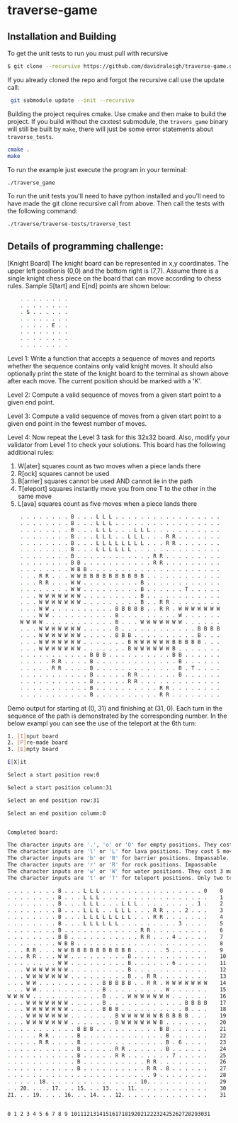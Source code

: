 # traverse-game

## Installation and Building
To get the unit tests to run you must pull with recursive
```bash
$ git clone --recursive https://github.com/davidraleigh/traverse-game.git
```
If you already cloned the repo and forgot the recursive call use the update call:
```bash
 git submodule update --init --recursive
```

Building the project requires cmake. Use cmake and then make to build the project. If you build without the cxxtest submodule, the `travers_game` binary will still be built by `make`, there will just be some error statements about `traverse_tests`.

```bash
cmake .
make
```

To run the example just execute the program in your terminal:
```bash
./traverse_game
```

To run the unit tests you'll need to have python installed and you'll need to have made the git clone recursive call from above. Then call the tests with the following command:
```bash
./traverse/traverse-tests/traverse_test
```

## Details of programming challenge:

[Knight Board]
The knight board can be represented in x,y coordinates.  The upper left positionis (0,0) and the bottom right is (7,7).  Assume there is a single knight chess piece on the board that can move according to chess rules.  Sample S[tart] and E[nd] points are shown below:

```bash
    . . . . . . . .
    . . . . . . . .
    . S . . . . . .
    . . . . . . . .
    . . . . . E . .
    . . . . . . . .
    . . . . . . . .
    . . . . . . . .
```

Level 1: Write a function that accepts a sequence of moves and reports whether the sequence contains only valid knight moves.  It should also optionally print the state of the knight board to the terminal as shown above after each move.  The current position should be marked with a 'K'.

Level 2: Compute a valid sequence of moves from a given start point to a given end point.

Level 3: Compute a valid sequence of moves from a given start point to a given end point in the fewest number of moves.

Level 4: Now repeat the Level 3 task for this 32x32 board.  Also, modify your validator from Level 1 to check your solutions.  This board has the following additional rules:
1) W[ater] squares count as two moves when a piece lands there
2) R[ock] squares cannot be used
3) B[arrier] squares cannot be used AND cannot lie in the path
4) T[eleport] squares instantly move you from one T to the other in the same move
5) L[ava] squares count as five moves when a piece lands there

```bash
    . . . . . . . . B . . . L L L . . . . . . . . . . . . . . . . .
    . . . . . . . . B . . . L L L . . . . . . . . . . . . . . . . .
    . . . . . . . . B . . . L L L . . . L L L . . . . . . . . . . .
    . . . . . . . . B . . . L L L . . L L L . . . R R . . . . . . .
    . . . . . . . . B . . . L L L L L L L L . . . R R . . . . . . .
    . . . . . . . . B . . . L L L L L L . . . . . . . . . . . . . .
    . . . . . . . . B . . . . . . . . . . . . R R . . . . . . . . .
    . . . . . . . . B B . . . . . . . . . . . R R . . . . . . . . .
    . . . . . . . . W B B . . . . . . . . . . . . . . . . . . . . .
    . . . R R . . . W W B B B B B B B B B B . . . . . . . . . . . .
    . . . R R . . . W W . . . . . . . . . B . . . . . . . . . . . .
    . . . . . . . . W W . . . . . . . . . B . . . . . . T . . . . .
    . . . W W W W W W W . . . . . . . . . B . . . . . . . . . . . .
    . . . W W W W W W W . . . . . . . . . B . . R R . . . . . . . .
    . . . W W . . . . . . . . . . B B B B B . . R R . W W W W W W W
    . . . W W . . . . . . . . . . B . . . . . . . . . W . . . . . .
    W W W W . . . . . . . . . . . B . . . W W W W W W W . . . . . .
    . . . W W W W W W W . . . . . B . . . . . . . . . . . . B B B B
    . . . W W W W W W W . . . . . B B B . . . . . . . . . . B . . .
    . . . W W W W W W W . . . . . . . B W W W W W W B B B B B . . .
    . . . W W W W W W W . . . . . . . B W W W W W W B . . . . . . .
    . . . . . . . . . . . B B B . . . . . . . . . . B B . . . . . .
    . . . . . R R . . . . B . . . . . . . . . . . . . B . . . . . .
    . . . . . R R . . . . B . . . . . . . . . . . . . B . T . . . .
    . . . . . . . . . . . B . . . . . R R . . . . . . B . . . . . .
    . . . . . . . . . . . B . . . . . R R . . . . . . . . . . . . .
    . . . . . . . . . . . B . . . . . . . . . . R R . . . . . . . .
    . . . . . . . . . . . B . . . . . . . . . . R R . . . . . . . .
```




Demo output for starting at (0, 31) and finishing at (31, 0). Each turn in the sequence of the path is demonstrated by the corresponding number. In the below exampl you can see the use of the teleport at the 6th turn:

```bash
1. [I]nput board
2. [P]re-made board
3. [E]mpty board

E[X]it

Select a start position row:0

Select a start position column:31

Select an end position row:31

Select an end position column:0


Completed board:

The character inputs are '.', 'o' or 'O' for empty positions. They cost 1 movement per position.
The character inputs are 'l' or 'L' for lava positions. They cost 5 movements per position.
The character inputs are 'b' or 'B' for barrier positions. Impassable.
The character inputs are 'r' or 'R' for rock positions. Impassable
The character inputs are 'w' or 'W' for water positions. They cost 3 movements per position.
The character inputs are 't' or 'T' for teleport positions. Only two teleport positions per map.

. . . . . . . . B . . . L L L . . . . . . . . . . . . . . . . 0    0
. . . . . . . . B . . . L L L . . . . . . . . . . . . . . . . .    1
. . . . . . . . B . . . L L L . . . L L L . . . . . . . . . 1 .    2
. . . . . . . . B . . . L L L . . L L L . . . R R . . . 2 . . .    3
. . . . . . . . B . . . L L L L L L L L . . . R R . . . . . . .    4
. . . . . . . . B . . . L L L L L L . . . . . . . . . 3 . . . .    5
. . . . . . . . B . . . . . . . . . . . . R R . . . . . . . . .    6
. . . . . . . . B B . . . . . . . . . . . R R . . . 4 . . . . .    7
. . . . . . . . W B B . . . . . . . . . . . . . . . . . . . . .    8
. . . R R . . . W W B B B B B B B B B B . . . . . 5 . . . . . .    9
. . . R R . . . W W . . . . . . . . . B . . . . . . . . . . . .    10
. . . . . . . . W W . . . . . . . . . B . . . . . . 6 . . . . .    11
. . . W W W W W W W . . . . . . . . . B . . . . . . . . . . . .    12
. . . W W W W W W W . . . . . . . . . B . . R R . . . . . . . .    13
. . . W W . . . . . . . . . . B B B B B . . R R . W W W W W W W    14
. . . W W . . . . . . . . . . B . . . . . . . . . W . . . . . .    15
W W W W . . . . . . . . . . . B . . . W W W W W W W . . . . . .    16
. . . W W W W W W W . . . . . B . . . . . . . . . . . . B B B B    17
. . . W W W W W W W . . . . . B B B . . . . . . . . . . B . . .    18
. . . W W W W W W W . . . . . . . B W W W W W W B B B B B . . .    19
. . . W W W W W W W . . . . . . . B W W W W W W B . . . . . . .    20
. . . . . . . . . . . B B B . . . . . . . . . . B B . . . . . .    21
. . . . . R R . . . . B . . . . . . . . . . . . . B . . . . . .    22
. . . . . R R . . . . B . . . . . . . . . . . . . B . 6 . . . .    23
. . . . . . . . . . . B . . . . . R R . . . . . . B . . . . . .    24
. . . . . . . . . . . B . . . . . R R . . . . . . . 7 . . . . .    25
. . . . . . . . . . . B . . . . . . . . . . R R . . . . . . . .    26
. . . . . . . . . . . B . . . . . . . . . . R R . 8 . . . . . .    27
. . . . . . . . . . . . . . . . . . . . . . . 9 . . . . . . . .    28
. . . . . 18. . . . . . . . . . . . . . . 10. . . . . . . . . .    29
. . 20. . . . 17. . . 15. . . 13. . . 11. . . . . . . . . . . .    30
21. . . 19. . . . 16. . . 14. . . 12. . . . . . . . . . . . . .    31


0 1 2 3 4 5 6 7 8 9 10111213141516171819202122232425262728293031

```


